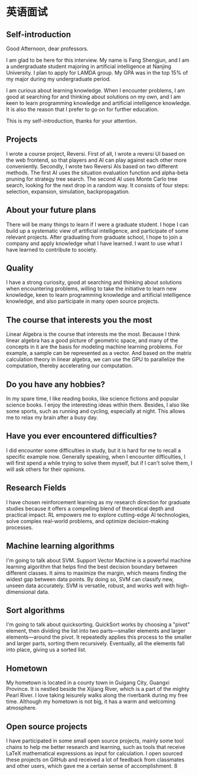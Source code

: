 # 英语面试

## Self-introduction

Good Afternoon, dear professors.

I am glad to be here for this interview. My name is Fang Shengjun, and I am a undergraduate student majoring in artificial intelligence at Nanjing University. I plan to apply for LAMDA group. My GPA was in the top 15% of my major during my undergraduate period. 

I am curious about learning knowledge. When I encounter problems, I am good at searching for and thinking about solutions on my own, and I am keen to learn programming knowledge and artificial intelligence knowledge. It is also the reason that I prefer to go on for further education.

This is my self-introduction, thanks for your attention.


## Projects

I wrote a course project, Reversi. First of all, I wrote a reversi UI based on the web frontend, so that players and AI can play against each other more conveniently. Secondly, I wrote two Reversi AIs based on two different methods. The first AI uses the situation evaluation function and alpha-beta pruning for strategy tree search. The second AI uses Monte Carlo tree search, looking for the next drop in a random way. It consists of four steps: selection, expansion, simulation, backpropagation.


## About your future plans

There will be many things to learn if I were a graduate student. I hope I can build up a systematic view of artificial intelligence, and participate of some relevant projects. After graduating from graduate school, I hope to join a company and apply knowledge what I have learned. I want to use what I have learned to contribute to society.


## Quality

I have a strong curiosity, good at searching and thinking about solutions when encountering problems, willing to take the initiative to learn new knowledge, keen to learn programming knowledge and artificial intelligence knowledge, and also participate in many open source projects.


## The course that interests you the most

Linear Algebra is the course that interests me the most. Because I think linear algebra has a good picture of geometric space, and many of the concepts in it are the basis for modeling machine learning problems. For example, a sample can be represented as a vector. And based on the matrix calculation theory in linear algebra, we can use the GPU to parallelize the computation, thereby accelerating our computation.


## Do you have any hobbies?

In my spare time, I like reading books, like science fictions and popular science books. I enjoy the interesting ideas within them. Besides, I also like some sports, such as running and cycling, especially at night. This allows me to relax my brain after a busy day.


## Have you ever encountered difficulties?

I did encounter some difficulties in study, but it is hard for me to recall a specific example now. Generally speaking, when I encounter difficulties, I will first spend a while trying to solve them myself, but if I can't solve them, I will ask others for their opinions.


## Research Fields

I have chosen reinforcement learning as my research direction for graduate studies because it offers a compelling blend of theoretical depth and practical impact. RL empowers me to explore cutting-edge AI technologies, solve complex real-world problems, and optimize decision-making processes.


## Machine learning algorithms

I'm going to talk about SVM. Support Vector Machine is a powerful machine learning algorithm that helps find the best decision boundary between different classes. It aims to maximize the margin, which means finding the widest gap between data points. By doing so, SVM can classify new, unseen data accurately. SVM is versatile, robust, and works well with high-dimensional data.


## Sort algorithms

I'm going to talk about quicksorting. QuickSort works by choosing a "pivot" element, then dividing the list into two parts—smaller elements and larger elements—around the pivot. It repeatedly applies this process to the smaller and larger parts, sorting them recursively. Eventually, all the elements fall into place, giving us a sorted list. 


## Hometown

My hometown is located in a county town in Guigang City, Guangxi Province. It is nestled beside the Xijiang River, which is a part of the mighty Pearl River. I love taking leisurely walks along the riverbank during my free time. Although my hometown is not big, it has a warm and welcoming atmosphere.


## Open source projects

I have participated in some small open source projects, mainly some tool chains to help me better research and learning, such as tools that receive LaTeX mathematical expressions as input for calculation. I open sourced these projects on GitHub and received a lot of feedback from classmates and other users, which gave me a certain sense of accomplishment.
8